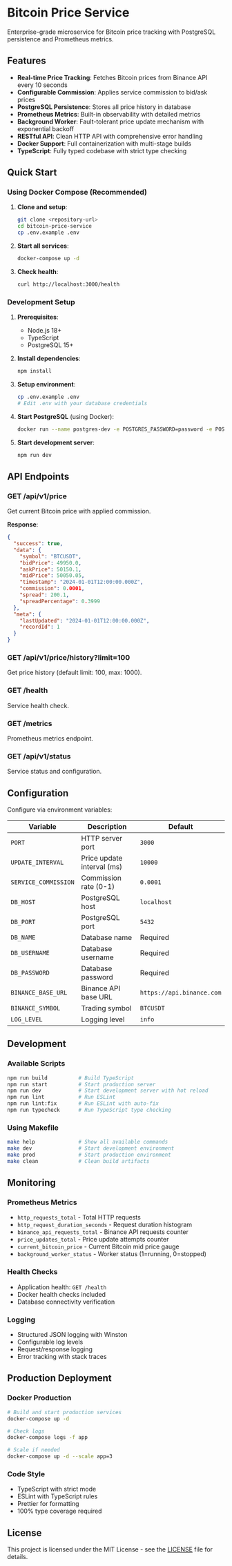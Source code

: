 # Bitcoin Price Service

Enterprise-grade microservice for Bitcoin price tracking with PostgreSQL persistence and Prometheus metrics.

## Features

- **Real-time Price Tracking**: Fetches Bitcoin prices from Binance API every 10 seconds
- **Configurable Commission**: Applies service commission to bid/ask prices
- **PostgreSQL Persistence**: Stores all price history in database
- **Prometheus Metrics**: Built-in observability with detailed metrics
- **Background Worker**: Fault-tolerant price update mechanism with exponential backoff
- **RESTful API**: Clean HTTP API with comprehensive error handling
- **Docker Support**: Full containerization with multi-stage builds
- **TypeScript**: Fully typed codebase with strict type checking

## Quick Start

### Using Docker Compose (Recommended)

1. **Clone and setup**:
   ```bash
   git clone <repository-url>
   cd bitcoin-price-service
   cp .env.example .env
   ```

2. **Start all services**:
   ```bash
   docker-compose up -d
   ```

3. **Check health**:
   ```bash
   curl http://localhost:3000/health
   ```

### Development Setup

1. **Prerequisites**:
   - Node.js 18+
   - TypeScript
   - PostgreSQL 15+

2. **Install dependencies**:
   ```bash
   npm install
   ```

3. **Setup environment**:
   ```bash
   cp .env.example .env
   # Edit .env with your database credentials
   ```

4. **Start PostgreSQL** (using Docker):
   ```bash
   docker run --name postgres-dev -e POSTGRES_PASSWORD=password -e POSTGRES_DB=bitcoin_price_db -p 5432:5432 -d postgres:15-alpine
   ```

5. **Start development server**:
   ```bash
   npm run dev
   ```

## API Endpoints

### GET /api/v1/price
Get current Bitcoin price with applied commission.

**Response**:
```json
{
  "success": true,
  "data": {
    "symbol": "BTCUSDT",
    "bidPrice": 49950.0,
    "askPrice": 50150.1,
    "midPrice": 50050.05,
    "timestamp": "2024-01-01T12:00:00.000Z",
    "commission": 0.0001,
    "spread": 200.1,
    "spreadPercentage": 0.3999
  },
  "meta": {
    "lastUpdated": "2024-01-01T12:00:00.000Z",
    "recordId": 1
  }
}
```

### GET /api/v1/price/history?limit=100
Get price history (default limit: 100, max: 1000).

### GET /health
Service health check.

### GET /metrics
Prometheus metrics endpoint.

### GET /api/v1/status
Service status and configuration.

## Configuration

Configure via environment variables:

| Variable | Description | Default |
|----------|-------------|---------|
| `PORT` | HTTP server port | `3000` |
| `UPDATE_INTERVAL` | Price update interval (ms) | `10000` |
| `SERVICE_COMMISSION` | Commission rate (0-1) | `0.0001` |
| `DB_HOST` | PostgreSQL host | `localhost` |
| `DB_PORT` | PostgreSQL port | `5432` |
| `DB_NAME` | Database name | Required |
| `DB_USERNAME` | Database username | Required |
| `DB_PASSWORD` | Database password | Required |
| `BINANCE_BASE_URL` | Binance API base URL | `https://api.binance.com` |
| `BINANCE_SYMBOL` | Trading symbol | `BTCUSDT` |
| `LOG_LEVEL` | Logging level | `info` |

## Development

### Available Scripts

```bash
npm run build          # Build TypeScript
npm run start          # Start production server
npm run dev            # Start development server with hot reload
npm run lint           # Run ESLint
npm run lint:fix       # Run ESLint with auto-fix
npm run typecheck      # Run TypeScript type checking
```

### Using Makefile

```bash
make help              # Show all available commands
make dev               # Start development environment
make prod              # Start production environment
make clean             # Clean build artifacts
```

## Monitoring

### Prometheus Metrics
- `http_requests_total` - Total HTTP requests
- `http_request_duration_seconds` - Request duration histogram
- `binance_api_requests_total` - Binance API requests counter
- `price_updates_total` - Price update attempts counter
- `current_bitcoin_price` - Current Bitcoin mid price gauge
- `background_worker_status` - Worker status (1=running, 0=stopped)

### Health Checks
- Application health: `GET /health`
- Docker health checks included
- Database connectivity verification

### Logging
- Structured JSON logging with Winston
- Configurable log levels
- Request/response logging
- Error tracking with stack traces

## Production Deployment

### Docker Production
```bash
# Build and start production services
docker-compose up -d

# Check logs
docker-compose logs -f app

# Scale if needed
docker-compose up -d --scale app=3
```

### Code Style
- TypeScript with strict mode
- ESLint with TypeScript rules
- Prettier for formatting
- 100% type coverage required

## License

This project is licensed under the MIT License - see the [LICENSE](LICENSE) file for details.
